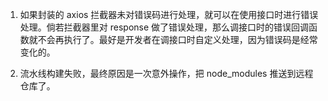 1. 如果封装的 axios 拦截器未对错误码进行处理，就可以在使用接口时进行错误处理。倘若拦截器里对 response 做了错误处理，那么调接口时的错误回调函数就不会再执行了。最好是开发者在调接口时自定义处理，因为错误码是经常变化的。

2. 流水线构建失败，最终原因是一次意外操作，把 node_modules 推送到远程仓库了。
